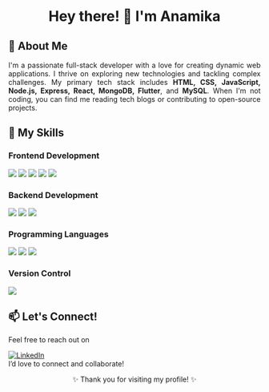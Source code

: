 <h1 align="center">Hey there! 👋 I'm Anamika</h1>


<h2 align="Left">🌟 About Me</h2>
<p align="justify">
  I'm a passionate full-stack developer with a love for creating dynamic web applications. I thrive on exploring new technologies and tackling complex challenges. My primary tech stack includes <strong>HTML, CSS, JavaScript, Node.js, Express, React, MongoDB, Flutter</strong>, and <strong>MySQL</strong>. When I'm not coding, you can find me reading tech blogs or contributing to open-source projects.
</p>

<h2 align="Left">💼 My Skills</h2>

<div align="Left">
  <h3>Frontend Development</h3>
  <p>
    <img src="https://img.shields.io/badge/HTML5-orange?style=flat&logo=html5&logoColor=white" />
    <img src="https://img.shields.io/badge/CSS3-blue?style=flat&logo=css3&logoColor=white" />
    <img src="https://img.shields.io/badge/JavaScript-yellow?style=flat&logo=javascript&logoColor=white" />
    <img src="https://img.shields.io/badge/Bootstrap-purple?style=flat&logo=bootstrap&logoColor=white" />
    <img src="https://img.shields.io/badge/Flutter-blue?style=flat&logo=flutter&logoColor=white" />
  </p>

  <h3>Backend Development</h3>
  <p>
    <img src="https://img.shields.io/badge/Node.js-green?style=flat&logo=node.js&logoColor=white" />
    <img src="https://img.shields.io/badge/Express-black?style=flat&logo=express&logoColor=white" />
    <img src="https://img.shields.io/badge/MySQL-blue?style=flat&logo=mysql&logoColor=white" />
  </p>

  <h3>Programming Languages</h3>
  <p>
    <img src="https://img.shields.io/badge/C++-blue?style=flat&logo=cplusplus&logoColor=white" />
    <img src="https://img.shields.io/badge/Java-red?style=flat&logo=java&logoColor=white" />
    <img src="https://img.shields.io/badge/Python-blue?style=flat&logo=python&logoColor=white" />
  </p>

  <h3>Version Control</h3>
  <p>
    <img src="https://img.shields.io/badge/GitHub-black?style=flat&logo=github&logoColor=white" />
  </p>
</div>


<h2 align="Justify">📫 Let's Connect!</h2>
 Feel free to reach out on 
<p align="Left">
  <a href="https://www.linkedin.com/in/anamika-b64323228/" target="_blank">
    <img src="https://img.icons8.com/color/32/000000/linkedin.png" alt="LinkedIn"/>
  </a>
  <br>
  I’d love to connect and collaborate!
</p>


<p align="center">✨ Thank you for visiting my profile! ✨</p>
